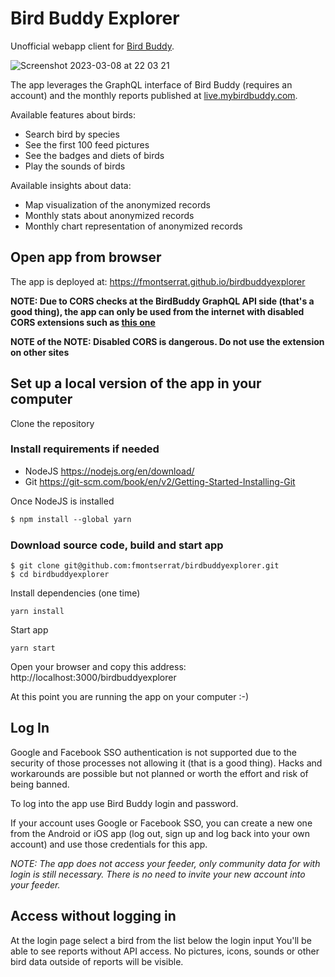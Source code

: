 # Bird Buddy Explorer

Unofficial webapp client for [Bird Buddy](https://mybirdbuddy.com/). 

![Screenshot 2023-03-08 at 22 03 21](https://user-images.githubusercontent.com/936743/223857131-ece725ce-37dc-44e4-8542-22ad694732b5.png)

The app leverages the GraphQL interface of Bird Buddy (requires an account) and the monthly reports published at [live.mybirdbuddy.com](https://live.mybirdbuddy.com).

Available features about birds:

- Search bird by species
- See the first 100 feed pictures
- See the badges and diets of birds
- Play the sounds of birds

Available insights about data:

- Map visualization of the anonymized records
- Monthly stats about anonymized records
- Monthly chart representation of anonymized records

## Open app from browser
The app is deployed at:
https://fmontserrat.github.io/birdbuddyexplorer

**NOTE: Due to CORS checks at the BirdBuddy GraphQL API side (that's a good thing), the app can only be used from the internet with disabled CORS extensions such as [this one](https://chrome.google.com/webstore/detail/allow-cors-access-control/lhobafahddgcelffkeicbaginigeejlf?hl=en)**

**NOTE of the NOTE: Disabled CORS is dangerous. Do not use the extension on other sites**

## Set up a local version of the app in your computer

Clone the repository

### Install requirements if needed

- NodeJS https://nodejs.org/en/download/
- Git https://git-scm.com/book/en/v2/Getting-Started-Installing-Git

Once NodeJS is installed

```handlebars
$ npm install --global yarn
```

### Download source code, build and start app

```
$ git clone git@github.com:fmontserrat/birdbuddyexplorer.git
$ cd birdbuddyexplorer
```

Install dependencies (one time)
```
yarn install
```

Start app
```
yarn start
```

Open your browser and copy this address:
http://localhost:3000/birdbuddyexplorer

At this point you are running the app on your computer :-)

## Log In

Google and Facebook SSO authentication is not supported due to the security of those processes not allowing it (that is a good thing). Hacks and workarounds are possible but not planned or worth the effort and risk of being banned.

To log into the app use Bird Buddy login and password. 

If your account uses Google or Facebook SSO, you can create a new one from the Android or iOS app (log out, sign up and log back into your own account) and use those credentials for this app.

*NOTE: The app does not access your feeder, only community data for with login is still necessary. There is no need to invite your new account into your feeder.*

## Access without logging in

At the login page select a bird from the list below the login input You'll be able to see reports without API access. No pictures, icons, sounds or other bird data outside of reports will be visible.
